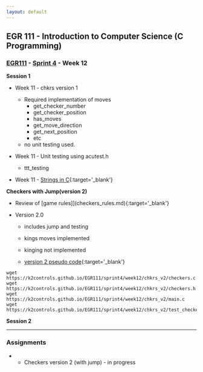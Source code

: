 ```yaml
---
layout: default
---
```


## EGR 111 - Introduction to Computer Science (C Programming)

### [EGR111](../../) - [Sprint 4](../) - Week 12


**Session 1**
- Week 11 - chkrs version 1
  - Required implementation of moves
    - get_checker_number
    - get_checker_position
    - has_moves
    - get_move_direction
    - get_next_position
    - etc
  - no unit testing used.

- Week 11 - Unit testing using acutest.h
  - ttt_testing

- Week 11 - [Strings in C](strings.md){:target='_blank'}

**Checkers with Jump(version 2)**
- Review of [game rules]](checkers_rules.md){:target='_blank'}

- Version 2.0
  - includes jump and testing
  - kings moves implemented
  - kinging not implemented

  - [version 2 pseudo code](checkers_v2_pseudocode.md){:target='_blank'}


```
wget https://k2controls.github.io/EGR111/sprint4/week12/chkrs_v2/checkers.c
wget https://k2controls.github.io/EGR111/sprint4/week12/chkrs_v2/checkers.h
wget https://k2controls.github.io/EGR111/sprint4/week12/chkrs_v2/main.c
wget https://k2controls.github.io/EGR111/sprint4/week12/chkrs_v2/test_checkers.c
``` 

  <!-- - Unit Tests
    - void can_make_checker_string(void)
    - void can_make_king_checker_string(void)
- Complete tests on your own - -->



**Session 2**


---

### Assignments
- - Checkers version 2 (with jump) - in progress 


